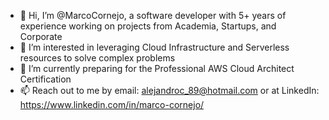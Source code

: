 - 👋 Hi, I’m @MarcoCornejo, a software developer with 5+ years of experience working on projects from Academia, Startups, and Corporate
- 👀 I’m interested in leveraging Cloud Infrastructure and Serverless resources to solve complex problems
- 🌱 I’m currently preparing for the Professional AWS Cloud Architect Certification
- 📫 Reach out to me by email: alejandroc_89@hotmail.com or at LinkedIn: https://www.linkedin.com/in/marco-cornejo/

<!---
MarcoCornejo/MarcoCornejo is a ✨ special ✨ repository because its `README.md` (this file) appears on your GitHub profile.
You can click the Preview link to take a look at your changes.
--->

